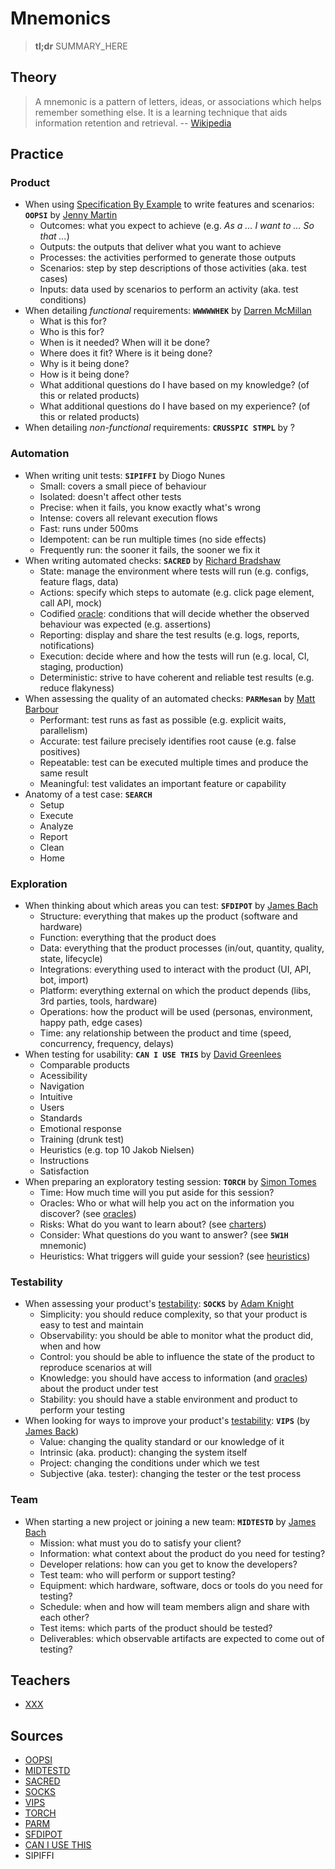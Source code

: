 # Mnemonics

> **tl;dr** SUMMARY_HERE

## Theory

> A mnemonic is a pattern of letters, ideas, or associations which helps remember something else. It is a learning technique that aids information retention and retrieval. -- [Wikipedia](https://en.wikipedia.org/wiki/Mnemonic)

## Practice

### Product

- When using [Specification By Example](/notebook/specification-by-example.md) to write features and scenarios: **`OOPSI`** by [Jenny Martin](https://jennyjmar.com/2016/04/16/bdd-discovery-and-oopsi/)
  - Outcomes: what you expect to achieve (e.g. _As a ... I want to ... So that ..._)
  - Outputs: the outputs that deliver what you want to achieve
  - Processes: the activities performed to generate those outputs
  - Scenarios: step by step descriptions of those activities (aka. test cases)
  - Inputs: data used by scenarios to perform an activity (aka. test conditions)
- When detailing *functional* requirements: **`WWWWWHEK`** by [Darren McMillan](http://www.bettertesting.co.uk/content/?p=857)
  - What is this for?
  - Who is this for?
  - When is it needed? When will it be done?
  - Where does it fit? Where is it being done?
  - Why is it being done?
  - How is it being done?
  - What additional questions do I have based on my knowledge? (of this or related products)
  - What additional questions do I have based on my experience? (of this or related products)
- When detailing *non-functional* requirements: **`CRUSSPIC STMPL`** by ? 

### Automation

- When writing unit tests: **`SIPIFFI`** by Diogo Nunes
  - Small: covers a small piece of behaviour
  - Isolated: doesn't affect other tests
  - Precise: when it fails, you know exactly what's wrong
  - Intense: covers all relevant execution flows
  - Fast: runs under 500ms
  - Idempotent: can be run multiple times (no side effects)
  - Frequently run: the sooner it fails, the sooner we fix it
- When writing automated checks: **`SACRED`** by [Richard Bradshaw](https://youtu.be/z9m_yZMswOQ?t=56)
  - State: manage the environment where tests will run (e.g. configs, feature flags, data)
  - Actions: specify which steps to automate (e.g. click page element, call API, mock)
  - Codified [oracle](/tools/oracles.md): conditions that will decide whether the observed behaviour was expected (e.g. assertions)
  - Reporting: display and share the test results (e.g. logs, reports, notifications)
  - Execution: decide where and how the tests will run (e.g. local, CI, staging, production)
  - Deterministic: strive to have coherent and reliable test results (e.g. reduce flakyness)
- When assessing the quality of an automated checks: **`PARMesan`** by [Matt Barbour](https://testguild.com/avoid-zombie-test-automation-essential-survival-guide/)
  - Performant: test runs as fast as possible (e.g. explicit waits, parallelism)
  - Accurate: test failure precisely identifies root cause (e.g. false positives)
  - Repeatable: test can be executed multiple times and produce the same result
  - Meaningful: test validates an important feature or capability
- Anatomy of a test case: **`SEARCH`**
  - Setup
  - Execute
  - Analyze
  - Report
  - Clean
  - Home

### Exploration

- When thinking about which areas you can test: **`SFDIPOT`** by [James Bach](https://www.satisfice.com/download/heuristic-test-strategy-model)
  - Structure: everything that makes up the product (software and hardware)
  - Function: everything that the product does
  - Data: everything that the product processes (in/out, quantity, quality, state, lifecycle)
  - Integrations: everything used to interact with the product (UI, API, bot, import)
  - Platform: everything external on which the product depends (libs, 3rd parties, tools, hardware)
  - Operations: how the product will be used (personas, environment, happy path, edge cases)
  - Time: any relationship between the product and time (speed, concurrency, frequency, delays)
- When testing for usability: **`CAN I USE THIS`** by [David Greenlees](https://pt.slideshare.net/DavidGreenlees1/can-i-use-this-a-mnemonic-for-usability-testing)
  - Comparable products
  - Acessibility
  - Navigation
  - Intuitive
  - Users
  - Standards
  - Emotional response
  - Training (drunk test)
  - Heuristics (e.g. top 10 Jakob Nielsen)
  - Instructions
  - Satisfaction
- When preparing an exploratory testing session: **`TORCH`** by [Simon Tomes](https://docs.google.com/document/d/1rKYmujVhUlNgfeYIBot12Z8E7S0Y_Z4pk5pefK7xO3g/edit)
  - Time: How much time will you put aside for this session?
  - Oracles: Who or what will help you act on the information you discover? (see [oracles](/tools/oracles.md))
  - Risks: What do you want to learn about? (see [charters](/tools/charters.md))
  - Consider: What questions do you want to answer? (see **`5W1H`** mnemonic)
  - Heuristics: What triggers will guide your session? (see [heuristics](/tools/heuristics.md))

### Testability

- When assessing your product's [testability](/concepts/testability.md): **`SOCKS`** by [Adam Knight](https://www.a-sisyphean-task.com/2012/07/putting-your-testability-socks-on.html)
  - Simplicity: you should reduce complexity, so that your product is easy to test and maintain
  - Observability: you should be able to monitor what the product did, when and how
  - Control: you should be able to influence the state of the product to reproduce scenarios at will
  - Knowledge: you should have access to information (and [oracles](/tools/oracles.md)) about the product under test
  - Stability: you should have a stable environment and product to perform your testing 
- When looking for ways to improve your product's [testability](/concepts/testability.md): **`VIPS`** (by [James Back](https://www.satisfice.com/download/heuristics-of-software-testability))
  - Value: changing the quality standard or our knowledge of it
  - Intrinsic (aka. product): changing the system itself
  - Project: changing the conditions under which we test
  - Subjective (aka. tester): changing the tester or the test process

### Team

- When starting a new project or joining a new team: **`MIDTESTD`** by [James Bach](https://www.satisfice.com/download/heuristic-test-strategy-model)
  - Mission: what must you do to satisfy your client?
  - Information: what context about the product do you need for testing?
  - Developer relations: how can you get to know the developers?
  - Test team: who will perform or support testing?
  - Equipment: which hardware, software, docs or tools do you need for testing?
  - Schedule: when and how will team members align and share with each other?
  - Test items: which parts of the product should be tested?
  - Deliverables: which observable artifacts are expected to come out of testing?

## Teachers

- [XXX](YYY)

## Sources

- [OOPSI](https://jennyjmar.com/2016/04/16/bdd-discovery-and-oopsi/)
- [MIDTESTD](https://www.satisfice.com/download/heuristic-test-strategy-model)
- [SACRED](https://youtu.be/z9m_yZMswOQ?t=56)
- [SOCKS](https://www.a-sisyphean-task.com/2012/07/putting-your-testability-socks-on.html)
- [VIPS](https://www.satisfice.com/download/heuristics-of-software-testability)
- [TORCH](https://docs.google.com/document/d/1rKYmujVhUlNgfeYIBot12Z8E7S0Y_Z4pk5pefK7xO3g/edit)
- [PARM](https://testguild.com/avoid-zombie-test-automation-essential-survival-guide/)
- [SFDIPOT](https://www.satisfice.com/download/heuristic-test-strategy-model)
- [CAN I USE THIS](https://pt.slideshare.net/DavidGreenlees1/can-i-use-this-a-mnemonic-for-usability-testing)
- SIPIFFI
